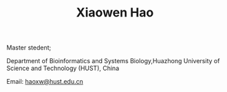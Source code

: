 ﻿---
# Display name
title: Xiaowen Hao

# Username (this should match the folder name)
authors:
- Xiaowen Hao

# Is this the primary user of the site?
superuser: false

# Role/position
role: Alumni Member of Chen Lab

# Organizations/Affiliations
organizations:
- name: Huazhong University of Science and Technology
  url: ""

# Short bio (displayed in user profile at end of posts)
bio: 

interests:
- Systems biology
- Bioinformatics


education:
  courses:
  - course: Master of Bioinformatics
    institution: Huazhong Univeisity of Science and Technology, China
    year: 2017 to 2020
  - course: Bachelor of Bioinformatics
    institution: Huazhong Univeisity of Science and Technology, China
    year: 2013 to 2017

# Social/Academic Networking
# For available icons, see: https://sourcethemes.com/academic/docs/page-builder/#icons
#   For an email link, use "fas" icon pack, "envelope" icon, and a link in the
#   form "mailto:your-email@example.com" or "#contact" for contact widget.

# Link to a PDF of your resume/CV from the About widget.
# To enable, copy your resume/CV to `static/files/cv.pdf` and uncomment the lines below.
# - icon: cv
#   icon_pack: ai
#   link: files/cv.pdf

# Enter email to display Gravatar (if Gravatar enabled in Config)
email: ""

# Organizational groups that you belong to (for People widget)
#   Set this to `[]` or comment out if you are not using People widget.
user_groups:
- Alumni Members
---

Master stedent;

Department of Bioinformatics and Systems Biology,Huazhong University of Science and Technology (HUST), China

Email: haoxw@hust.edu.cn